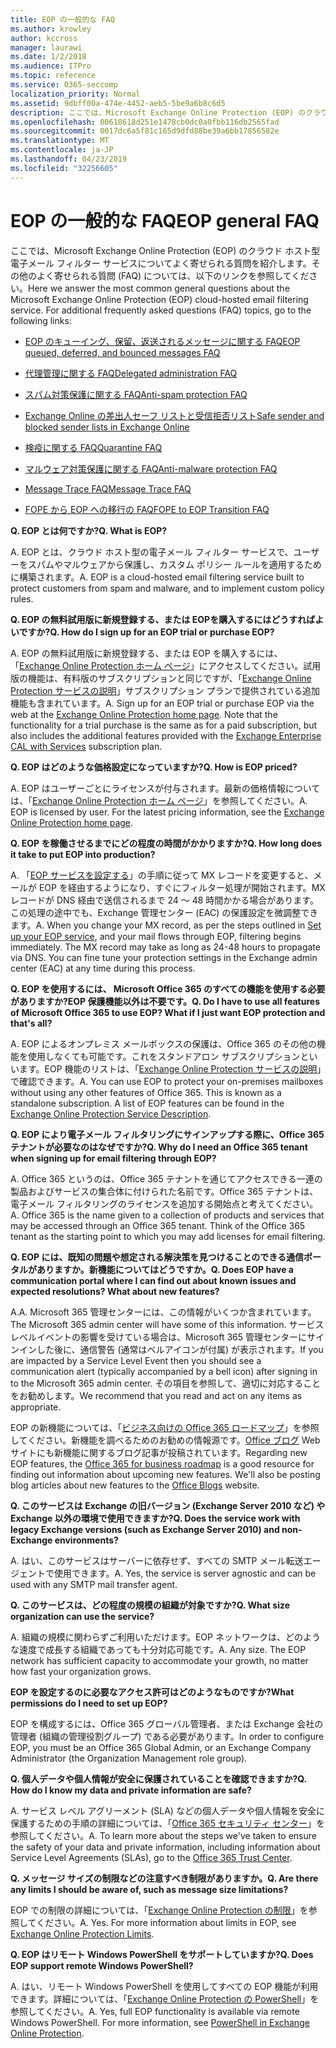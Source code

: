 ```yaml
---
title: EOP の一般的な FAQ
ms.author: krowley
author: kccross
manager: laurawi
ms.date: 1/2/2018
ms.audience: ITPro
ms.topic: reference
ms.service: O365-seccomp
localization_priority: Normal
ms.assetid: 9dbff00a-474e-4452-aeb5-5be9a6b8c6d5
description: ここでは、Microsoft Exchange Online Protection (EOP) のクラウド ホスト型電子メール フィルター サービスについてよく寄せられる質問を紹介します。その他のよく寄せられる質問 (FAQ) については、以下のリンクを参照してください。
ms.openlocfilehash: 00618618d251e1478cb0dc0a0fbb116db2565fad
ms.sourcegitcommit: 0017dc6a5f81c165d9dfd88be39a6bb17856582e
ms.translationtype: MT
ms.contentlocale: ja-JP
ms.lasthandoff: 04/23/2019
ms.locfileid: "32256605"
---
```

# <a name="eop-general-faq"></a><span data-ttu-id="b9465-104">EOP の一般的な FAQ</span><span class="sxs-lookup"><span data-stu-id="b9465-104">EOP general FAQ</span></span>

<span data-ttu-id="b9465-p102">ここでは、Microsoft Exchange Online Protection (EOP) のクラウド ホスト型電子メール フィルター サービスについてよく寄せられる質問を紹介します。その他のよく寄せられる質問 (FAQ) については、以下のリンクを参照してください。</span><span class="sxs-lookup"><span data-stu-id="b9465-p102">Here we answer the most common general questions about the Microsoft Exchange Online Protection (EOP) cloud-hosted email filtering service. For additional frequently asked questions (FAQ) topics, go to the following links:</span></span>
  
- [<span data-ttu-id="b9465-107">EOP のキューイング、保留、返送されるメッセージに関する FAQ</span><span class="sxs-lookup"><span data-stu-id="b9465-107">EOP queued, deferred, and bounced messages FAQ</span></span>](eop-queued-deferred-and-bounced-messages-faq.md)
    
- [<span data-ttu-id="b9465-108">代理管理に関する FAQ</span><span class="sxs-lookup"><span data-stu-id="b9465-108">Delegated administration FAQ</span></span>](delegated-administration-faq.md)
    
- [<span data-ttu-id="b9465-109">スパム対策保護に関する FAQ</span><span class="sxs-lookup"><span data-stu-id="b9465-109">Anti-spam protection FAQ</span></span>](../anti-spam-protection-faq.md)
    
- [<span data-ttu-id="b9465-110">Exchange Online の差出人セーフ リストと受信拒否リスト</span><span class="sxs-lookup"><span data-stu-id="b9465-110">Safe sender and blocked sender lists in Exchange Online</span></span>](../safe-sender-and-blocked-sender-lists-faq.md)
    
- [<span data-ttu-id="b9465-111">検疫に関する FAQ</span><span class="sxs-lookup"><span data-stu-id="b9465-111">Quarantine FAQ</span></span>](../quarantine-faq.md)
    
- [<span data-ttu-id="b9465-112">マルウェア対策保護に関する FAQ</span><span class="sxs-lookup"><span data-stu-id="b9465-112">Anti-malware protection FAQ </span></span>](../anti-malware-protection-faq-eop.md)
    
- [<span data-ttu-id="b9465-113">Message Trace FAQ</span><span class="sxs-lookup"><span data-stu-id="b9465-113">Message Trace FAQ</span></span>](http://technet.microsoft.com/library/aa49e3f9-a5b1-4410-aac2-ddbbf3f5bfb2.aspx)
    
- [<span data-ttu-id="b9465-114">FOPE から EOP への移行の FAQ</span><span class="sxs-lookup"><span data-stu-id="b9465-114">FOPE to EOP Transition FAQ</span></span>](http://technet.microsoft.com/library/e0e76b89-b0d3-4c0a-bfc8-137b579e983b.aspx)
    
 <span data-ttu-id="b9465-115">**Q. EOP とは何ですか?**</span><span class="sxs-lookup"><span data-stu-id="b9465-115">**Q. What is EOP?**</span></span>
  
<span data-ttu-id="b9465-p103">A. EOP とは、クラウド ホスト型の電子メール フィルター サービスで、ユーザーをスパムやマルウェアから保護し、カスタム ポリシー ルールを適用するために構築されます。</span><span class="sxs-lookup"><span data-stu-id="b9465-p103">A. EOP is a cloud-hosted email filtering service built to protect customers from spam and malware, and to implement custom policy rules.</span></span>
  
 <span data-ttu-id="b9465-118">**Q. EOP の無料試用版に新規登録する、または EOPを購入するにはどうすればよいですか?**</span><span class="sxs-lookup"><span data-stu-id="b9465-118">**Q. How do I sign up for an EOP trial or purchase EOP?**</span></span>
  
<span data-ttu-id="b9465-p104">A. EOP の無料試用版に新規登録する、または EOP を購入するには、「[Exchange Online Protection ホーム ページ](https://go.microsoft.com/fwlink/p/?LinkId=279912)」にアクセスしてください。試用版の機能は、有料版のサブスクリプションと同じですが、「[Exchange Online Protection サービスの説明](https://go.microsoft.com/fwlink/p/?LinkId=320619)」サブスクリプション プランで提供されている追加機能も含まれています。</span><span class="sxs-lookup"><span data-stu-id="b9465-p104">A. Sign up for an EOP trial or purchase EOP via the web at the [Exchange Online Protection home page](https://go.microsoft.com/fwlink/p/?LinkId=279912). Note that the functionality for a trial purchase is the same as for a paid subscription, but also includes the additional features provided with the [Exchange Enterprise CAL with Services](https://go.microsoft.com/fwlink/p/?LinkId=320619) subscription plan.</span></span> 
  
 <span data-ttu-id="b9465-122">**Q. EOP はどのような価格設定になっていますか?**</span><span class="sxs-lookup"><span data-stu-id="b9465-122">**Q. How is EOP priced?**</span></span>
  
<span data-ttu-id="b9465-p105">A. EOP はユーザーごとにライセンスが付与されます。最新の価格情報については、「[Exchange Online Protection ホーム ページ](https://go.microsoft.com/fwlink/p/?LinkId=279912)」を参照してください。</span><span class="sxs-lookup"><span data-stu-id="b9465-p105">A. EOP is licensed by user. For the latest pricing information, see the [Exchange Online Protection home page](https://go.microsoft.com/fwlink/p/?LinkId=279912).</span></span>
  
 <span data-ttu-id="b9465-126">**Q. EOP を稼働させるまでにどの程度の時間がかかりますか?**</span><span class="sxs-lookup"><span data-stu-id="b9465-126">**Q. How long does it take to put EOP into production?**</span></span>
  
<span data-ttu-id="b9465-p106">A. 「[EOP サービスを設定する](set-up-your-eop-service.md)」の手順に従って MX レコードを変更すると、メールが EOP を経由するようになり、すぐにフィルター処理が開始されます。MX レコードが DNS 経由で送信されるまで 24 ～ 48 時間かかる場合があります。この処理の途中でも、Exchange 管理センター (EAC) の保護設定を微調整できます。</span><span class="sxs-lookup"><span data-stu-id="b9465-p106">A. When you change your MX record, as per the steps outlined in [Set up your EOP service](set-up-your-eop-service.md), and your mail flows through EOP, filtering begins immediately. The MX record may take as long as 24-48 hours to propagate via DNS. You can fine tune your protection settings in the Exchange admin center (EAC) at any time during this process.</span></span>
  
 <span data-ttu-id="b9465-131">**Q. EOP を使用するには、 Microsoft Office 365 のすべての機能を使用する必要がありますか?EOP 保護機能以外は不要です。**</span><span class="sxs-lookup"><span data-stu-id="b9465-131">**Q. Do I have to use all features of Microsoft Office 365 to use EOP? What if I just want EOP protection and that's all?**</span></span>
  
<span data-ttu-id="b9465-p107">A. EOP によるオンプレミス メールボックスの保護は、Office 365 のその他の機能を使用しなくても可能です。これをスタンドアロン サブスクリプションといいます。EOP 機能のリストは、「[Exchange Online Protection サービスの説明](https://go.microsoft.com/fwlink/p/?LinkId=320619)」で確認できます。</span><span class="sxs-lookup"><span data-stu-id="b9465-p107">A. You can use EOP to protect your on-premises mailboxes without using any other features of Office 365. This is known as a standalone subscription. A list of EOP features can be found in the [Exchange Online Protection Service Description](https://go.microsoft.com/fwlink/p/?LinkId=320619).</span></span>
  
 <span data-ttu-id="b9465-136">**Q. EOP により電子メール フィルタリングにサインアップする際に、Office 365 テナントが必要なのはなぜですか?**</span><span class="sxs-lookup"><span data-stu-id="b9465-136">**Q. Why do I need an Office 365 tenant when signing up for email filtering through EOP?**</span></span>
  
<span data-ttu-id="b9465-p108">A. Office 365 というのは、Office 365 テナントを通じてアクセスできる一連の製品およびサービスの集合体に付けられた名前です。Office 365 テナントは、電子メール フィルタリングのライセンスを追加する開始点と考えてください。</span><span class="sxs-lookup"><span data-stu-id="b9465-p108">A. Office 365 is the name given to a collection of products and services that may be accessed through an Office 365 tenant. Think of the Office 365 tenant as the starting point to which you may add licenses for email filtering.</span></span>
  
 <span data-ttu-id="b9465-140">**Q. EOP には、既知の問題や想定される解決策を見つけることのできる通信ポータルがありますか。新機能についてはどうですか。**</span><span class="sxs-lookup"><span data-stu-id="b9465-140">**Q. Does EOP have a communication portal where I can find out about known issues and expected resolutions? What about new features?**</span></span>
  
<span data-ttu-id="b9465-141">A.</span><span class="sxs-lookup"><span data-stu-id="b9465-141">A.</span></span> <span data-ttu-id="b9465-142">Microsoft 365 管理センターには、この情報がいくつか含まれています。</span><span class="sxs-lookup"><span data-stu-id="b9465-142">The Microsoft 365 admin center will have some of this information.</span></span> <span data-ttu-id="b9465-143">サービスレベルイベントの影響を受けている場合は、Microsoft 365 管理センターにサインインした後に、通信警告 (通常はベルアイコンが付属) が表示されます。</span><span class="sxs-lookup"><span data-stu-id="b9465-143">If you are impacted by a Service Level Event then you should see a communication alert (typically accompanied by a bell icon) after signing in to the Microsoft 365 admin center.</span></span> <span data-ttu-id="b9465-144">その項目を参照して、適切に対応することをお勧めします。</span><span class="sxs-lookup"><span data-stu-id="b9465-144">We recommend that you read and act on any items as appropriate.</span></span>
  
<span data-ttu-id="b9465-p110">EOP の新機能については、「[ビジネス向けの Office 365 ロードマップ](https://office.microsoft.com/en-us/products/office-365-roadmap-FX104343353.aspx)」を参照してください。新機能を調べるためのお勧めの情報源です。[Office ブログ](https://go.microsoft.com/fwlink/p/?LinkId=392724) Web サイトにも新機能に関するブログ記事が投稿されています。</span><span class="sxs-lookup"><span data-stu-id="b9465-p110">Regarding new EOP features, the [Office 365 for business roadmap](https://office.microsoft.com/en-us/products/office-365-roadmap-FX104343353.aspx) is a good resource for finding out information about upcoming new features. We'll also be posting blog articles about new features to the [Office Blogs](https://go.microsoft.com/fwlink/p/?LinkId=392724) website.</span></span> 
  
 <span data-ttu-id="b9465-147">**Q. このサービスは Exchange の旧バージョン (Exchange Server 2010 など) や Exchange 以外の環境で使用できますか?**</span><span class="sxs-lookup"><span data-stu-id="b9465-147">**Q. Does the service work with legacy Exchange versions (such as Exchange Server 2010) and non-Exchange environments?**</span></span>
  
<span data-ttu-id="b9465-p111">A. はい、このサービスはサーバーに依存せず、すべての SMTP メール転送エージェントで使用できます。</span><span class="sxs-lookup"><span data-stu-id="b9465-p111">A. Yes, the service is server agnostic and can be used with any SMTP mail transfer agent.</span></span>
  
 <span data-ttu-id="b9465-150">**Q. このサービスは、どの程度の規模の組織が対象ですか?**</span><span class="sxs-lookup"><span data-stu-id="b9465-150">**Q. What size organization can use the service?**</span></span>
  
<span data-ttu-id="b9465-p112">A. 組織の規模に関わらずご利用いただけます。EOP ネットワークは、どのような速度で成長する組織であっても十分対応可能です。</span><span class="sxs-lookup"><span data-stu-id="b9465-p112">A. Any size. The EOP network has sufficient capacity to accommodate your growth, no matter how fast your organization grows.</span></span>
  
 <span data-ttu-id="b9465-154">**EOP を設定するのに必要なアクセス許可はどのようなものですか?**</span><span class="sxs-lookup"><span data-stu-id="b9465-154">**What permissions do I need to set up EOP?**</span></span>
  
<span data-ttu-id="b9465-155">EOP を構成するには、Office 365 グローバル管理者、または Exchange 会社の管理者 (組織の管理役割グループ) である必要があります。</span><span class="sxs-lookup"><span data-stu-id="b9465-155">In order to configure EOP, you must be an Office 365 Global Admin, or an Exchange Company Administrator (the Organization Management role group).</span></span>
  
 <span data-ttu-id="b9465-156">**Q. 個人データや個人情報が安全に保護されていることを確認できますか?**</span><span class="sxs-lookup"><span data-stu-id="b9465-156">**Q. How do I know my data and private information are safe?**</span></span>
  
<span data-ttu-id="b9465-p113">A. サービス レベル アグリーメント (SLA) などの個人データや個人情報を安全に保護するための手順の詳細については、「[Office 365 セキュリティ センター](https://go.microsoft.com/fwlink/p/?LinkId=285405)」を参照してください。</span><span class="sxs-lookup"><span data-stu-id="b9465-p113">A. To learn more about the steps we've taken to ensure the safety of your data and private information, including information about Service Level Agreements (SLAs), go to the [Office 365 Trust Center](https://go.microsoft.com/fwlink/p/?LinkId=285405).</span></span>
  
 <span data-ttu-id="b9465-159">**Q. メッセージ サイズの制限などの注意すべき制限がありますか。**</span><span class="sxs-lookup"><span data-stu-id="b9465-159">**Q. Are there any limits I should be aware of, such as message size limitations?**</span></span>
  
<span data-ttu-id="b9465-p114">EOP での制限の詳細については、「[Exchange Online Protection の制限](https://go.microsoft.com/fwlink/p/?LinkId=402617)」を参照してください。</span><span class="sxs-lookup"><span data-stu-id="b9465-p114">A. Yes. For more information about limits in EOP, see [Exchange Online Protection Limits](https://go.microsoft.com/fwlink/p/?LinkId=402617).</span></span> 
  
 <span data-ttu-id="b9465-163">**Q. EOP はリモート Windows PowerShell をサポートしていますか?**</span><span class="sxs-lookup"><span data-stu-id="b9465-163">**Q. Does EOP support remote Windows PowerShell?**</span></span>
  
<span data-ttu-id="b9465-p115">A. はい、リモート Windows PowerShell を使用してすべての EOP 機能が利用できます。詳細については、「[Exchange Online Protection の PowerShell](http://technet.microsoft.com/library/f7918a88-774a-405e-945b-bc2f5ee9f748.aspx)」を参照してください。</span><span class="sxs-lookup"><span data-stu-id="b9465-p115">A. Yes, full EOP functionality is available via remote Windows PowerShell. For more information, see [PowerShell in Exchange Online Protection](http://technet.microsoft.com/library/f7918a88-774a-405e-945b-bc2f5ee9f748.aspx).</span></span>
  

